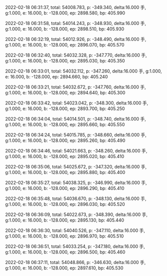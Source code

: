 2022-02-18 06:31:37, total: 54008.783, p: -349.340, delta:16.000 手, g:1.000, e: 16.000, b: -128.000, ep: 2898.580, bp: 405.990

2022-02-18 06:31:58, total: 54014.243, p: -348.930, delta:16.000 手, g:1.000, e: 16.000, b: -128.000, ep: 2898.510, bp: 405.930

2022-02-18 06:32:19, total: 54012.926, p: -348.490, delta:16.000 手, g:1.000, e: 16.000, b: -128.000, ep: 2896.070, bp: 405.570

2022-02-18 06:32:40, total: 54032.328, p: -347.770, delta:16.000 手, g:1.000, e: 16.000, b: -128.000, ep: 2895.030, bp: 405.350

2022-02-18 06:33:01, total: 54032.112, p: -347.260, delta:16.000 手, g:1.000, e: 16.000, b: -128.000, ep: 2894.660, bp: 405.240

2022-02-18 06:33:21, total: 54032.672, p: -347.760, delta:16.000 手, g:1.000, e: 16.000, b: -128.000, ep: 2894.640, bp: 405.300

2022-02-18 06:33:42, total: 54023.042, p: -348.300, delta:16.000 手, g:1.000, e: 16.000, b: -128.000, ep: 2893.700, bp: 405.250

2022-02-18 06:34:04, total: 54014.501, p: -348.740, delta:16.000 手, g:1.000, e: 16.000, b: -128.000, ep: 2895.660, bp: 405.550

2022-02-18 06:34:24, total: 54015.785, p: -348.660, delta:16.000 手, g:1.000, e: 16.000, b: -128.000, ep: 2895.260, bp: 405.490

2022-02-18 06:34:46, total: 54021.663, p: -348.260, delta:16.000 手, g:1.000, e: 16.000, b: -128.000, ep: 2895.020, bp: 405.410

2022-02-18 06:35:06, total: 54025.672, p: -347.320, delta:16.000 手, g:1.000, e: 16.000, b: -128.000, ep: 2895.880, bp: 405.400

2022-02-18 06:35:27, total: 54038.325, p: -346.990, delta:16.000 手, g:1.000, e: 16.000, b: -128.000, ep: 2896.290, bp: 405.410

2022-02-18 06:35:48, total: 54036.670, p: -348.130, delta:16.000 手, g:1.000, e: 16.000, b: -128.000, ep: 2896.030, bp: 405.520

2022-02-18 06:36:09, total: 54022.673, p: -348.390, delta:16.000 手, g:1.000, e: 16.000, b: -128.000, ep: 2895.130, bp: 405.440

2022-02-18 06:36:30, total: 54040.526, p: -347.110, delta:16.000 手, g:1.000, e: 16.000, b: -128.000, ep: 2896.970, bp: 405.510

2022-02-18 06:36:51, total: 54033.254, p: -347.180, delta:16.000 手, g:1.000, e: 16.000, b: -128.000, ep: 2896.500, bp: 405.460

2022-02-18 06:37:11, total: 54048.866, p: -346.630, delta:16.000 手, g:1.000, e: 16.000, b: -128.000, ep: 2897.610, bp: 405.530
